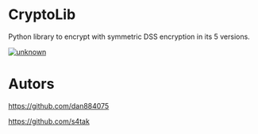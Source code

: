# CryptoLib

Python library to encrypt with symmetric DSS encryption in its 5 versions.

<a href="https://ibb.co/Vg1rXqK"><img src="https://i.ibb.co/K2PRCr1/unknown.png" alt="unknown" border="0"></a>

# Autors

https://github.com/dan884075

https://github.com/s4tak
